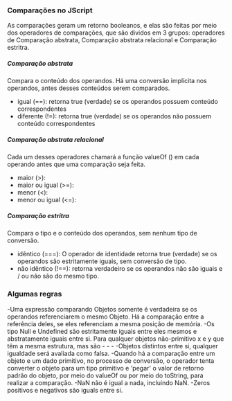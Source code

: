 
### Comparações no JScript ###
As comparações geram um retorno booleanos, e elas são feitas por meio dos operadores de comparações, que são dividos em 3 grupos: operadores de Comparação abstrata, Comparação abstrata relacional e Comparação estritra.

##### Comparação abstrata ####
Compara o conteúdo dos operandos. Há uma conversão implícita nos operandos, antes desses conteúdos serem comparados.

 - igual (==): retorna true (verdade) se os operandos possuem conteúdo correspondentes
 - diferente (!=): retorna true (verdade) se os operandos não possuem conteúdo correspondentes
##### Comparação abstrata relacional ####
Cada um desses operadores chamará a função valueOf () em cada operando antes que uma comparação seja feita.

 - maior (>):
 - maior ou igual (>=):
 - menor (<):
 - menor ou igual (<=):
##### Comparação estritra ####
Compara o tipo e o conteúdo dos operandos, sem nenhum tipo de conversão.

 - idêntico (===): O operador de identidade retorna true (verdade) se os operandos são estritamente iguais, sem conversão de tipo. 
 - não idêntico (!==): retorna verdadeiro se os operandos não são iguais e / ou não são do mesmo tipo.

 ### Algumas regras ###
  -Uma expressão comparando Objetos somente é verdadeira se os operandos referenciarem o mesmo Objeto. Há a comparação entre a referência deles, se eles referenciam a mesma posição de memória.
 -Os tipo Null e Undefined são estritamente iguais entre eles mesmos e abstratamente iguais entre si. Para qualquer objetos não-primitivo x e y que têm a mesma estrutura, mas são - - - -Objetos distintos entre si, qualquer igualdade será avaliada como falsa.
 -Quando há a comparação entre um objeto e um dado primitivo, no processo de conversão, o operador tenta converter o objeto para um tipo primitivo e 'pegar' o valor de retorno padrão do objeto, por meio do valueOf ou por meio do toString, para realizar a comparação.
 -NaN não é igual a nada, incluindo NaN. 
 -Zeros positivos e negativos são iguals entre si.